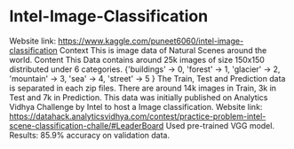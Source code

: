 # Intel-Image-Classification
Website link: https://www.kaggle.com/puneet6060/intel-image-classification  Context  This is image data of Natural Scenes around the world.  Content  This Data contains around 25k images of size 150x150 distributed under 6 categories. {'buildings' -> 0, 'forest' -> 1, 'glacier' -> 2, 'mountain' -> 3, 'sea' -> 4, 'street' -> 5 } The Train, Test and Prediction data is separated in each zip files. There are around 14k images in Train, 3k in Test and 7k in Prediction. This data was initially published on Analytics Vidhya Challenge by Intel to host a Image classification.  Website link: https://datahack.analyticsvidhya.com/contest/practice-problem-intel-scene-classification-challe/#LeaderBoard  Used pre-trained VGG model. Results: 85.9% accuracy on validation data.
